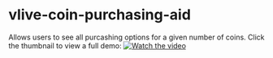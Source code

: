 # vlive-coin-purchasing-aid

Allows users to see all purcashing options for a given number of coins. 
Click the thumbnail to view a full demo:
[![Watch the video](https://img.youtube.com/vi/hpGE_m2fqbg/maxresdefault.jpg)](https://youtu.be/hpGE_m2fqbg)
